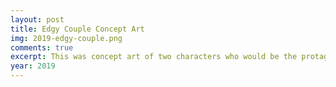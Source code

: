```yaml
---
layout: post
title: Edgy Couple Concept Art
img: 2019-edgy-couple.png
comments: true
excerpt: This was concept art of two characters who would be the protagonists of a video game that my boyfriend and I were working on. I drew over photos of us and put them together.
year: 2019
---
```

